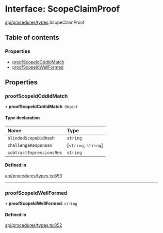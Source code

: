 # Interface: ScopeClaimProof

[api/procedures/types](../wiki/api.procedures.types).ScopeClaimProof

## Table of contents

### Properties

- [proofScopeIdCddIdMatch](../wiki/api.procedures.types.ScopeClaimProof#proofscopeidcddidmatch)
- [proofScopeIdWellFormed](../wiki/api.procedures.types.ScopeClaimProof#proofscopeidwellformed)

## Properties

### proofScopeIdCddIdMatch

• **proofScopeIdCddIdMatch**: `Object`

#### Type declaration

| Name | Type |
| :------ | :------ |
| `blindedScopeDidHash` | `string` |
| `challengeResponses` | [`string`, `string`] |
| `subtractExpressionsRes` | `string` |

#### Defined in

[api/procedures/types.ts:853](https://github.com/PolymeshAssociation/polymesh-sdk/blob/f8a937f04/src/api/procedures/types.ts#L853)

___

### proofScopeIdWellFormed

• **proofScopeIdWellFormed**: `string`

#### Defined in

[api/procedures/types.ts:852](https://github.com/PolymeshAssociation/polymesh-sdk/blob/f8a937f04/src/api/procedures/types.ts#L852)
